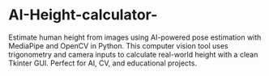 # AI-Height-calculator-
Estimate human height from images using AI-powered pose estimation with MediaPipe and OpenCV in Python. This computer vision tool uses trigonometry and camera inputs to calculate real-world height with a clean Tkinter GUI. Perfect for AI, CV, and educational projects.
